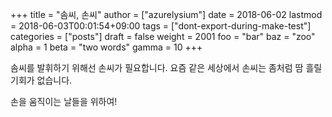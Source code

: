 +++
title = "솜씨, 손씨"
author = ["azurelysium"]
date = 2018-06-02
lastmod = 2018-06-03T00:01:54+09:00
tags = ["dont-export-during-make-test"]
categories = ["posts"]
draft = false
weight = 2001
foo = "bar"
baz = "zoo"
alpha = 1
beta = "two words"
gamma = 10
+++

솜씨를 발휘하기 위해선 손씨가 필요합니다.
요즘 같은 세상에서 손씨는 좀처럼 땀 흘릴 기회가 없습니다.

손을 움직이는 날들을 위하여!